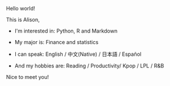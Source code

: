 Hello world!

This is Alison, 

- I'm interested in: Python, R and Markdown

- My major is: Finance and statistics

- I can speak: English / 中文(Native) / 日本語 / Español

- And my hobbies are: Reading / Productivity/ Kpop / LPL / R&B


Nice to meet you!
